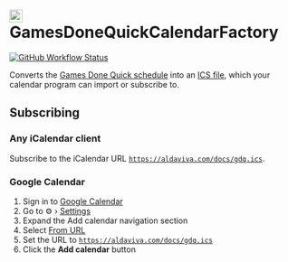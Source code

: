 <img src="https://raw.githubusercontent.com/Aldaviva/GamesDoneQuickCalendarFactory/master/GamesDoneQuickCalendarFactory/gdq.ico" height="23" alt="GamesDoneQuick logo" /> GamesDoneQuickCalendarFactory
===

[![GitHub Workflow Status](https://img.shields.io/github/actions/workflow/status/Aldaviva/GamesDoneQuickCalendarFactory/compile.yml?branch=master&logo=github)](https://github.com/Aldaviva/GamesDoneQuickCalendarFactory/actions/workflows/dotnet.yml)

Converts the [Games Done Quick schedule](https://gamesdonequick.com/schedule) into an [ICS file](https://aldaviva.com/docs/gdq.ics), which your calendar program can import or subscribe to.

## Subscribing

### Any iCalendar client

Subscribe to the iCalendar URL [`https://aldaviva.com/docs/gdq.ics`](https://aldaviva.com/docs/gdq.ics).

### Google Calendar
1. Sign in to [Google Calendar](https://calendar.google.com/)
1. Go to ⚙️ › [Settings](https://calendar.google.com/calendar/u/0/r/settings)
1. Expand the Add calendar navigation section
1. Select [From URL](https://calendar.google.com/calendar/u/0/r/settings/addbyurl)
1. Set the URL to [`https://aldaviva.com/docs/gdq.ics`](https://aldaviva.com/docs/gdq.ics)
1. Click the **Add calendar** button
